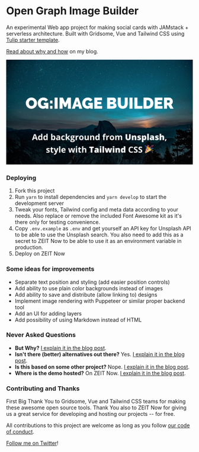 # Open Graph Image Builder

An experimental Web app project for making social cards with JAMstack + serverless architecture. Built with Gridsome, Vue and Tailwind CSS using [Tulip starter template](https://github.com/Uninen/gridsome-starter-tulip).

[Read about why and how](/) on my blog.

![Tulip starter for Gridsome preview](./static/img/social-preview.jpg)

### Deploying

1. Fork this project
1. Run `yarn` to install dependencies and `yarn develop` to start the development server
1. Tweak your fonts, Tailwind config and meta data according to your needs. Also replace or remove the included Font Awesome kit as it's there only for testing convenience.
1. Copy `.env.example` as `.env` and get yourself an API key for Unsplash API to be able to use the Unsplash search. You also need to add this as a secret to ZEIT Now to be able to use it as an environment variable in production.
1. Deploy on ZEIT Now

### Some ideas for improvements

- Separate text position and styling (add easier position controls)
- Add ability to use plain color backgrounds instead of images
- Add ability to save and distribute (allow linking to) designs
- Implement image rendering with Puppeteer or similar proper backend tool
- Add an UI for adding layers
- Add possibility of using Markdown instead of HTML

### Never Asked Questions

- **But Why?** [I explain it in the blog post]().
- **Isn't there (better) alternatives out there?** Yes. [I explain it in the blog post]().
- **Is this based on some other project?** Nope. [I explain it in the blog post]().
- **Where is the demo hosted?** On ZEIT Now. [I explain it in the blog post]().

### Contributing and Thanks

First Big Thank You to Gridsome, Vue and Tailwind CSS teams for making these awesome open source tools. Thank You also to ZEIT Now for giving us a great service for developing and hosting our projects -- for free.

All contributions to this project are welcome as long as you follow [our code of conduct](CODE_OF_CONDUCT.md).

[Follow me on Twitter](https://twitter.com/uninen)!
